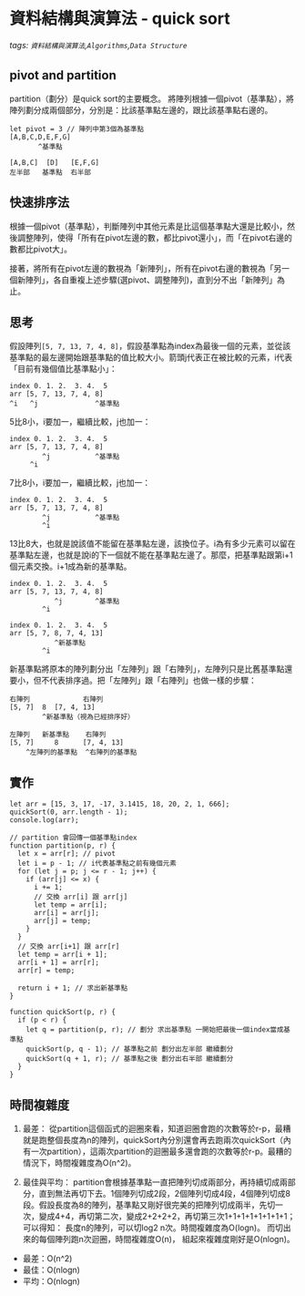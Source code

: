 # 資料結構與演算法 - quick sort
###### tags: `資料結構與演算法`,`Algorithms`,`Data Structure`

## pivot and partition
partition（劃分）是quick sort的主要概念。
將陣列根據一個pivot（基準點），將陣列劃分成兩個部分，分別是：比該基準點左邊的，跟比該基準點右邊的。
```
let pivot = 3 // 陣列中第3個為基準點
[A,B,C,D,E,F,G]
       ^基準點 
       
[A,B,C]  [D]   [E,F,G]
左半部   基準點  右半部
```

## 快速排序法
根據一個pivot（基準點），判斷陣列中其他元素是比這個基準點大還是比較小，然後調整陣列，使得「所有在pivot左邊的數，都比pivot還小」，而「在pivot右邊的數都比pivot大」。

接著，將所有在pivot左邊的數視為「新陣列」，所有在pivot右邊的數視為「另一個新陣列」，各自重複上述步驟(選pivot、調整陣列)，直到分不出「新陣列」為止。

## 思考
假設陣列`[5, 7, 13, 7, 4, 8]`，假設基準點為index為最後一個的元素，並從該基準點的最左邊開始跟基準點的值比較大小。箭頭j代表正在被比較的元素，i代表「目前有幾個值比基準點小」：
```
index 0. 1. 2.  3. 4.  5
arr [5, 7, 13, 7, 4, 8]
^i   ^j              ^基準點               
```
5比8小，i要加一，繼續比較，j也加一：
```
index 0. 1. 2.  3. 4.  5
arr [5, 7, 13, 7, 4, 8]
        ^j           ^基準點 
     ^i
```
7比8小，i要加一，繼續比較，j也加一：
```
index 0. 1. 2.  3. 4.  5
arr [5, 7, 13, 7, 4, 8]
        ^j           ^基準點 
        ^i
```
13比8大，也就是說該值不能留在基準點左邊，該換位子。i為有多少元素可以留在基準點左邊，也就是說i的下一個就不能在基準點左邊了。那麼，把基準點跟第i+1個元素交換。i+1成為新的基準點。
```
index 0. 1. 2.  3. 4.  5
arr [5, 7, 13, 7, 4, 8]
           ^j        ^基準點 
        ^i
        
index 0. 1. 2.  3. 4.  5
arr [5, 7, 8, 7, 4, 13]
           ^新基準點  
        ^i
```
新基準點將原本的陣列劃分出「左陣列」跟「右陣列」，左陣列只是比舊基準點還要小，但不代表排序過。把「左陣列」跟「右陣列」也做一樣的步驟：
```
右陣列             右陣列
[5, 7]  8  [7, 4, 13]
        ^新基準點（視為已經排序好）
```
```
左陣列   新基準點    右陣列
[5, 7]     8      [7, 4, 13]
    ^左陣列的基準點  ^右陣列的基準點
```


## 實作
```javascript=
let arr = [15, 3, 17, -17, 3.1415, 18, 20, 2, 1, 666];
quickSort(0, arr.length - 1);
console.log(arr);

// partition 會回傳一個基準點index
function partition(p, r) {
  let x = arr[r]; // pivot
  let i = p - 1; // i代表基準點之前有幾個元素
  for (let j = p; j <= r - 1; j++) {
    if (arr[j] <= x) {
      i += 1;
      // 交換 arr[i] 跟 arr[j]
      let temp = arr[i];
      arr[i] = arr[j];
      arr[j] = temp;
    }
  }
  // 交換 arr[i+1] 跟 arr[r]
  let temp = arr[i + 1];
  arr[i + 1] = arr[r];
  arr[r] = temp;

  return i + 1; // 求出新基準點
}

function quickSort(p, r) {
  if (p < r) {
    let q = partition(p, r); // 劃分 求出基準點 一開始把最後一個index當成基準點
    quickSort(p, q - 1); // 基準點之前 劃分出左半部 繼續劃分
    quickSort(q + 1, r); // 基準點之後 劃分出右半部 繼續劃分
  }
}

```
## 時間複雜度
1. 最差：
從partition這個函式的迴圈來看，知道迴圈會跑的次數等於r-p，最糟就是跑整個長度為n的陣列，quickSort內分別還會再去跑兩次quickSort（內有一次partition），這兩次partition的迴圈最多還會跑的次數等於r-p。最糟的情況下，時間複雜度為O(n^2)。

2. 最佳與平均：
partition會根據基準點一直把陣列切成兩部分，再持續切成兩部分，直到無法再切下去。1個陣列切成2段，2個陣列切成4段，4個陣列切成8段。假設長度為8的陣列，基準點又剛好很完美的把陣列切成兩半，先切一次，變成4+4，再切第二次，變成2+2+2+2，再切第三次1+1+1+1+1+1+1+1；可以得知：
長度n的陣列，可以切log2 n次。時間複雜度為O(logn)。
而切出來的每個陣列跑n次迴圈，時間複雜度O(n)，
組起來複雜度剛好是O(nlogn)。


* 最差：O(n^2)
* 最佳：O(nlogn)
* 平均：O(nlogn)